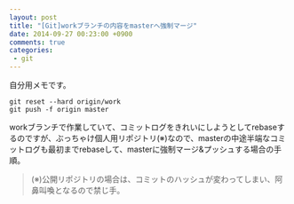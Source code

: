 ```yaml
---
layout: post
title: "[Git]workブランチの内容をmasterへ強制マージ"
date: 2014-09-27 00:23:00 +0900
comments: true
categories: 
 - git
---
```


自分用メモです。

```
git reset --hard origin/work
git push -f origin master
```

workブランチで作業していて、コミットログをきれいにしようとしてrebaseするのですが、ぶっちゃけ個人用リポジトリ(※)なので、masterの中途半端なコミットログも最初までrebaseして、masterに強制マージ&プッシュする場合の手順。

<!-- more -->

> (※)公開リポジトリの場合は、コミットのハッシュが変わってしまい、阿鼻叫喚となるので禁じ手。